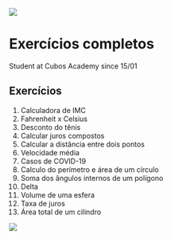 ![](https://cdn.discordapp.com/attachments/1077051581633151067/1204946296436162611/Academy5.png?ex=65d694af&is=65c41faf&hm=0fc5de68ea8009858d30a05027548faa91221196a322079e1e67f2d400d6e8ff&)

# Exercícios completos
<p>Student at Cubos Academy since 15/01</p>

## Exercícios

1.  Calculadora de IMC
2.  Fahrenheit x Celsius
3.  Desconto do tênis
4.  Calcular juros compostos
5.  Calcular a distância entre dois pontos
6.  Velocidade média
7.  Casos de COVID-19
8.  Calculo do perímetro e área de um círculo
9.  Soma dos ângulos internos de um polígono
10. Delta
11. Volume de uma esfera
12. Taxa de juros
13. Área total de um cilindro

![](https://cdn.discordapp.com/attachments/1077051581633151067/1203805770739884164/CEO1.png?ex=65d26e7d&is=65bff97d&hm=c1cd1cb5c5725e464cb060f6aa442902760bbf266221f8123ebeaaac9adc3bc1&)

